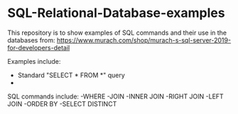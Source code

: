 # SQL-Relational-Database-examples

This repository is to show examples of SQL commands and their use in the databases from:
https://www.murach.com/shop/murach-s-sql-server-2019-for-developers-detail

Examples include:
- Standard "SELECT * FROM *" query
- 

SQL commands include:
-WHERE
-JOIN
-INNER JOIN
-RIGHT JOIN
-LEFT JOIN
-ORDER BY
-SELECT DISTINCT
